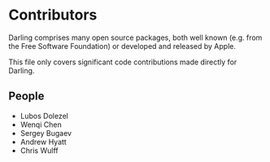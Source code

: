 # Contributors

Darling comprises many open source packages, both well known (e.g. from the Free Software Foundation) or developed and released by Apple.

This file only covers significant code contributions made directly for Darling.

## People

* Lubos Dolezel
* Wenqi Chen
* Sergey Bugaev
* Andrew Hyatt
* Chris Wulff

